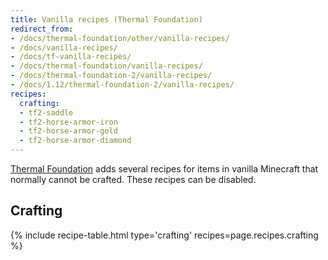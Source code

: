 ```yaml
---
title: Vanilla recipes (Thermal Foundation)
redirect_from:
- /docs/thermal-foundation/other/vanilla-recipes/
- /docs/vanilla-recipes/
- /docs/tf-vanilla-recipes/
- /docs/thermal-foundation/vanilla-recipes/
- /docs/thermal-foundation-2/vanilla-recipes/
- /docs/1.12/thermal-foundation-2/vanilla-recipes/
recipes:
  crafting:
  - tf2-saddle
  - tf2-horse-armor-iron
  - tf2-horse-armor-gold
  - tf2-horse-armor-diamond
---
```


[Thermal Foundation](/docs/1.12/thermal-foundation/) adds several recipes for items
in vanilla Minecraft that normally cannot be crafted. These recipes can be
disabled.


Crafting
--------

{% include recipe-table.html type='crafting' recipes=page.recipes.crafting %}
